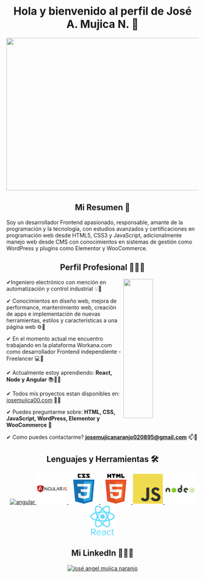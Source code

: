 <h1 align="center">Hola y bienvenido al perfil de José A. Mujica N. 👋</h1>

<p align="center">
  <img width="800" height="400" src="https://user-images.githubusercontent.com/123973821/225440600-688dda00-c3c9-4767-930f-37fdc767ed85.jpg"/>
</p>

<h2 align="center">Mi Resumen 📝</h2>

<p>Soy un desarrollador Frontend apasionado, responsable, amante de la programación y la tecnología, con estudios avanzados y certificaciones en programación web desde HTML5, CSS3 y JavaScript, adicionalmente manejo web desde CMS con conocimientos en sistemas de gestión como WordPress y plugins como Elementor y WooCommerce.</p>

<h2 align="center">Perfil Profesional 👨🏼‍🎓</h2>

<p>
<img width=39% height="365" align="right" src= "https://user-images.githubusercontent.com/123973821/225428640-704c8498-f491-43a3-ac96-87fca125d083.gif"/>
</p>

<p align="left">
✔Ingeniero electrónico con mención en automatización y control industrial 💡👷

✔ Conocimientos en diseño web, mejora de performance, mantenimiento web, creación de apps e implementación de nuevas herramientas, estilos y 
  características a una página web ⚙🔧
    
✔ En el momento actual me encuentro trabajando en la plataforma Workana.com como desarrollador Frontend independiente - Freelancer 💻📱
    
✔ Actualmente estoy aprendiendo: **React, Node y Angular** 📚👨‍🏫

✔ Todos mis proyectos estan disponibles en: [josemujica00.com](josemujica00.com) 👨‍💻

✔ Puedes preguntarme sobre: **HTML, CSS, JavaScript, WordPress, Elementor y WooCommerce** 💬

✔ Como puedes contactarme? **josemujicanaranjo020895@gmail.com** 📫📧
</p>

<h2 align="center">Lenguajes y Herramientas 🛠</h2>
<p align="center"> <a href="https://angular.io" target="_blank" rel="noreferrer"> <img src="https://angular.io/assets/images/logos/angular/angular.svg" alt="angular" width="80" height="80"/> </a> <a href="https://angular.io" target="_blank" rel="noreferrer"> <img src="https://raw.githubusercontent.com/devicons/devicon/master/icons/angularjs/angularjs-original-wordmark.svg" alt="angularjs" width="80" height="80"/> </a> <a href="https://www.w3schools.com/css/" target="_blank" rel="noreferrer"> <img src="https://raw.githubusercontent.com/devicons/devicon/master/icons/css3/css3-original-wordmark.svg" alt="css3" width="80" height="80"/> </a> <a href="https://www.w3.org/html/" target="_blank" rel="noreferrer"> <img src="https://raw.githubusercontent.com/devicons/devicon/master/icons/html5/html5-original-wordmark.svg" alt="html5" width="80" height="80"/> </a> <a href="https://developer.mozilla.org/en-US/docs/Web/JavaScript" target="_blank" rel="noreferrer"> <img src="https://raw.githubusercontent.com/devicons/devicon/master/icons/javascript/javascript-original.svg" alt="javascript" width="80" height="80"/> </a> <a href="https://nodejs.org" target="_blank" rel="noreferrer"> <img src="https://raw.githubusercontent.com/devicons/devicon/master/icons/nodejs/nodejs-original-wordmark.svg" alt="nodejs" width="80" height="80"/> </a> <a href="https://reactjs.org/" target="_blank" rel="noreferrer"> <img src="https://raw.githubusercontent.com/devicons/devicon/master/icons/react/react-original-wordmark.svg" alt="react" width="80" height="80"/> </a></p>

<h2 align="center">Mi LinkedIn 👦🏼🔎</h2>
<p align="center">
<a href="https://www.linkedin.com/in/jose-angel-mujica-naranjo-38321a17b/" target="blank"><img align="center" src="https://raw.githubusercontent.com/rahuldkjain/github-profile-readme-generator/master/src/images/icons/Social/linked-in-alt.svg" alt="josé angel mujica naranjo" height="30" width="40" /></a>
</p>
